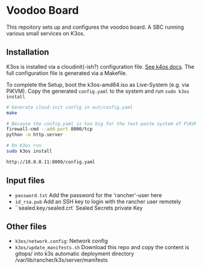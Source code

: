 # Voodoo Board

This repoitory sets up and configures the voodoo board. A SBC running various small services on K3os.

## Installation

K3os is installed via a cloudinit(-ish?) configuration file. [See k4os docs](https://github.com/rancher/k3os/blob/master/README.md#configuration). The full configuration file is generated via a Makefile.

To complete the Setup, boot the k3os-amd64.iso as Live-System (e.g. via PiKVM). Copy the generated `config.yaml` to the system and run `sudo k3os install`

```bash
# Generate cloud-init config in out/config.yaml
make

# Because the config.yaml is too big for the text-paste system of PiKVM, you can host it on a HTTP server
firewall-cmd --add-port 8000/tcp
python -m http.server

# On K3os run
sudo k3os install

http://10.0.0.11:8000/config.yaml
```

## Input files

* `password.txt` Add the password for the 'rancher'-user here
* `id_rsa.pub` Add an SSH key to login with the rancher user remotely
* ``sealed.key`/`sealed.crt` Sealed Secrets private Key

## Other files

* `k3os/network.config`: Network config
* `k3os/update_manifests.sh` Download this repo and copy the content is gitops/ into k3s automatic deployment directory /var/lib/rancher/k3s/server/manifests


